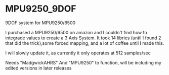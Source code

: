 # MPU9250_9DOF
9DOF system for MPU9250/6500


I purchased a MPU9250/6500 on amazon and I couldn't find how to integrade values to create a 3 Axis System. It took 14 libries (until I found 2 that did the trick),some forced mapping, and a lot of coffee until I made this.

I will slowly update it, as currently it only operates at 512 samples/sec

Needs 
"MadgwickAHRS" And "MPU9250" to function, will be including my edited versions in later releases 
